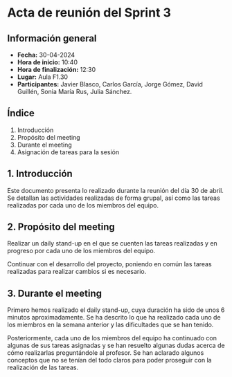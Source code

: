# Acta de reunión del Sprint 3
## Información general
- **Fecha:** 30-04-2024
- **Hora de inicio:** 10:40
- **Hora de finalización:** 12:30
- **Lugar:** Aula F1.30
- **Participantes:** Javier Blasco, Carlos García, Jorge Gómez, David Guillén, Sonia María Rus, Julia Sánchez.


## Índice
1. Introducción
2. Propósito del meeting
3. Durante el meeting
4. Asignación de tareas para la sesión

## 1. Introducción
Este documento presenta lo realizado durante la reunión del día 30 de abril. Se detallan las actividades realizadas de forma grupal, así como las tareas realizadas por cada uno de los miembros del equipo.

## 2. Propósito del meeting
Realizar un daily stand-up en el que se cuenten las tareas realizadas y en progreso por cada uno de los miembros del equipo.

Continuar con el desarrollo del proyecto, poniendo en común las tareas realizadas para realizar cambios si es necesario. 

## 3. Durante el meeting

Primero hemos realizado el daily stand-up, cuya duración ha sido de unos 6 minutos aproximadamente. Se ha descrito lo que ha realizado cada uno de los miembros en la semana anterior y las dificultades que se han tenido.

Posteriormente, cada uno de los miembros del equipo ha continuado con algunas de sus tareas asignadas y se han resuelto algunas dudas acerca de cómo realizarlas preguntándole al profesor. 
Se han aclarado algunos conceptos que no se tenían del todo claros para poder proseguir con la realización de las tareas.
